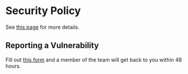 # Security Policy
See [this page](https://wns.wenwencoin.com/misc./bug-bounty-program) for more details.

## Reporting a Vulnerability

Fill out [this form](https://github.com/wen-community/wen-new-standard/security/advisories/new) and a member of the team will get back to you within 48 hours.

